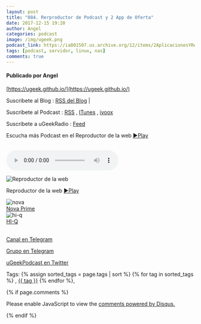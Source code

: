 ```yaml
---
layout: post
title: "084. Rerproductor de Podcast y 2 App de Oferta"
date: 2017-12-15 19:20
author: Angel
categories: podcast
image: /img/ugeek.png
podcast_link: https://ia801507.us.archive.org/12/items/2AplicacionesYReproductorDePodcast/2%20aplicaciones%20y%20reproductor%20de%20podcast.mp3
tags: [podcast, servidor, linux, nas]
comments: true
---
```

#### Publicado por Angel

[https://ugeek.github.io/](https://ugeek.github.io/)

Suscribete al Blog :  [RSS del Blog](http://feeds.feedburner.com/uGeekBlog) |

Suscribete al Podcast :  [RSS](http://feeds.feedburner.com/ugeek) , [ITunes](https://itunes.apple.com/us/podcast/ugeek/id1201421866?mt=2) , [ivoox](https://www.ivoox.com/podcast-ugeek_sq_f1383493_1.html)


Suscribete a uGeekRadio : [Feed](http://feeds.feedburner.com/uGeekRadio)  

Escucha más Podcast en el Reproductor de la web [►Play](https://ugeek.github.io/podcasts/)

<br>

<!-- ------------------------------------- url del podcast -------------------------------------------  -->
<audio controls>
  <source src="https://ia801507.us.archive.org/12/items/2AplicacionesYReproductorDePodcast/2%20aplicaciones%20y%20reproductor%20de%20podcast.mp3">
Your browser does not support the audio element.
</audio>

<!-- -------------------------------------Imagen -------------------------------------------  -->

![Reproductor de la web](https://i.imgur.com/HxYk3Gw.jpg)




<!-- -------------------------------------Descripción del podcast -------------------------------------------  -->

Reproductor de la web [►Play](https://ugeek.github.io/podcasts/)

![nova](https://i.imgur.com/ACIxck5.jpg)  
[Nova Prime](https://play.google.com/store/apps/details?id=com.teslacoilsw.launcher.prime&hl=es)  
![hi-q](https://i.imgur.com/x1zFt8Q.jpg)  
[HI-Q](https://play.google.com/store/apps/details?id=com.hiqrecorder.full&hl=es)  
<br>

<!-- -------------------------------------Aquí abajo los Comentarios -------------------------------------------  -->

<!-- Begin SpeakPipe code -->
<script type="text/javascript">
(function(d){
var app = d.createElement('script'); app.type = 'text/javascript'; app.async = true;
var pt = ('https:' == document.location.protocol ? 'https://' : 'http://');
app.src = pt + 'www.speakpipe.com/loader/u33wn17v7gblat29taobg3x8q901jwfj.js';
var s = d.getElementsByTagName('script')[0]; s.parentNode.insertBefore(app, s);
})(document);
</script>
<!-- End SpeakPipe code -->




[Canal en Telegram](https://t.me/uGeek)  

[Grupo en Telegram](https://t.me/uGeekPodcast)  

[uGeekPodcast en Twitter](https://twitter.com/ugeekpodcast)

Tags: {% assign sorted_tags = page.tags | sort %} {% for tag in sorted_tags %} , <span class="tag"><a href="/tag#{{ tag }}">{{ tag }}</a></span> {% endfor %},


{% if page.comments %}
<div id="disqus_thread"></div>
<script>

/**
*  RECOMMENDED CONFIGURATION VARIABLES: EDIT AND UNCOMMENT THE SECTION BELOW TO INSERT DYNAMIC VALUES FROM YOUR PLATFORM OR CMS.
*  LEARN WHY DEFINING THESE VARIABLES IS IMPORTANT: https://disqus.com/admin/universalcode/#configuration-variables*/
/*
var disqus_config = function () {
this.page.url = PAGE_URL;  // Replace PAGE_URL with your page's canonical URL variable
this.page.identifier = PAGE_IDENTIFIER; // Replace PAGE_IDENTIFIER with your page's unique identifier variable
};
*/
(function() { // DON'T EDIT BELOW THIS LINE
var d = document, s = d.createElement('script');
s.src = 'https://https-angelbcn-github-io-ugeek.disqus.com/embed.js';
s.setAttribute('data-timestamp', +new Date());
(d.head || d.body).appendChild(s);
})();
</script>
<noscript>Please enable JavaScript to view the <a href="https://disqus.com/?ref_noscript">comments powered by Disqus.</a></noscript>

{% endif %}

<script id="dsq-count-scr" src="//https-angelbcn-github-io-ugeek.disqus.com/count.js" async></script>
